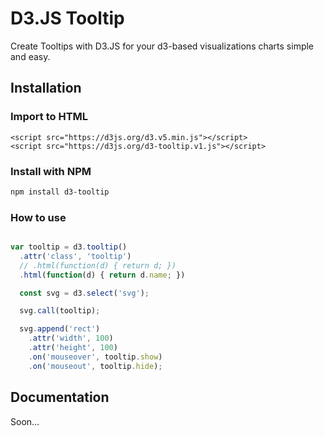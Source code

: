 # D3.JS Tooltip

Create Tooltips with D3.JS for your d3-based visualizations charts simple and easy.

## Installation

### Import to HTML

    <script src="https://d3js.org/d3.v5.min.js"></script>
    <script src="https://d3js.org/d3-tooltip.v1.js"></script>

### Install with NPM

```bash
npm install d3-tooltip
```

### How to use

```javascript

var tooltip = d3.tooltip()
  .attr('class', 'tooltip')
  // .html(function(d) { return d; })
  .html(function(d) { return d.name; })

  const svg = d3.select('svg');

  svg.call(tooltip);

  svg.append('rect')
    .attr('width', 100)
    .attr('height', 100)
    .on('mouseover', tooltip.show)
    .on('mouseout', tooltip.hide);

```

## Documentation

Soon...
